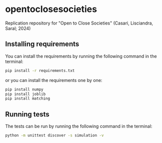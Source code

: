 # opentoclosesocieties
Replication repository for "Open to Close Societies" (Casari, Lisciandra, Saral; 2024)

## Installing requirements
You can install the requirements by running the following command in the terminal:
```bash
pip install -r requirements.txt
```

or you can install the requirements one by one:
```bash
pip install numpy
pip install joblib
pip install matching
```

## Running tests
The tests can be run by running the following command in the terminal:

```bash
python -m unittest discover -s simulation -v
```

